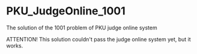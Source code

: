 PKU_JudgeOnline_1001
====================

The solution of the 1001 problem of PKU judge online system

ATTENTION! This solution couldn't pass the judge online system yet, but it works.


